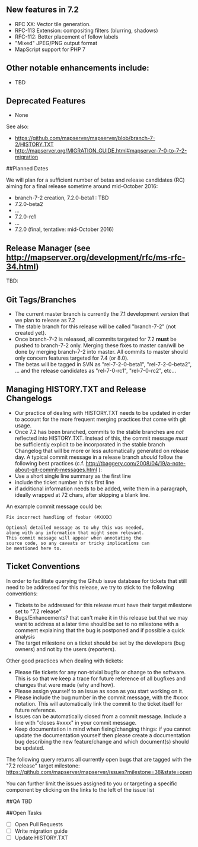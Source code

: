 ## New features in 7.2
* RFC XX: Vector tile generation.
* RFC-113 Extension: compositing filters (blurring, shadows)
* RFC-112: Better placement of follow labels
* "Mixed" JPEG/PNG output format
* MapScript support for PHP 7

## Other notable enhancements include:
* TBD

## Deprecated Features
* None

See also:
* https://github.com/mapserver/mapserver/blob/branch-7-2/HISTORY.TXT
* http://mapserver.org/MIGRATION_GUIDE.html#mapserver-7-0-to-7-2-migration
                                                                   
##Planned Dates

We will plan for a sufficient number of betas and release candidates (RC) aiming for a final release sometime around mid-October 2016:

* branch-7-2 creation, 7.2.0-beta1 : TBD
* 7.2.0-beta2
* ...
* 7.2.0-rc1
* ...
* 7.2.0 (final, tentative: mid-October 2016)

## Release Manager (see http://mapserver.org/development/rfc/ms-rfc-34.html) 
TBD: 
                                                          
## Git Tags/Branches

* The current master branch is currently the 7.1 development version that we plan to release as 7.2
* The stable branch for this release will be called "branch-7-2" (not created yet).
* Once branch-7-2 is released, all commits targeted for 7.2 **must** be pushed to branch-7-2 only. Merging
these fixes to master can/will be done by merging branch-7-2 into master. All commits to master should only concern features targeted for 7.4 (or 8.0).
* The betas will be tagged in SVN as "rel-7-2-0-beta1", "rel-7-2-0-beta2", ... and the release candidates as "rel-7-0-rc1", "rel-7-0-rc2", etc...

## Managing HISTORY.TXT and Release Changelogs

* Our practice of dealing with HISTORY.TXT needs to be updated in order to account for the more frequent merging practices that come with git usage.
* Once 7.2 has been branched, commits to the stable branches are *not* reflected into HISTORY.TXT. Instead of this, the commit message *must* be sufficiently explicit to be incorporated in the stable branch Changelog that will be more or less automatically generated on release day. A typical commit message in a release branch *should* follow the following best practices (c.f. http://tbaggery.com/2008/04/19/a-note-about-git-commit-messages.html ):
 * Use a short single line summary as the first line
 * include the ticket number in this first line
 * if additional information needs to be added, write them in a paragraph, ideally wrapped at 72 chars, after skipping a blank line.

An example commit message could be:
```
Fix incorrect handling of foobar (#XXXX)

Optional detailed message as to why this was needed,
along with any information that might seem relevant.
This commit message will appear when annotating the
source code, so any caveats or tricky implications can
be mentioned here to.
```
 
## Ticket Conventions
In order to facilitate querying the Gihub issue database for tickets that still need to be addressed for this release, we try to stick to the following conventions:

* Tickets to be addressed for this release must have their target milestone set to "7.2 release" 
* Bugs/Enhancements? that can't make it in this release but that we may want to address at a later time should be set to no milestone with a comment explaining that the bug is postponed and if possible a quick analysis
* The target milestone on a ticket should be set by the developers (bug owners) and not by the users (reporters).

Other good practices when dealing with tickets:

* Please file tickets for any non-trivial bugfix or change to the software. This is so that we keep a trace for future reference of all bugfixes and changes that were made (why and how).
* Please assign yourself to an issue as soon as you start working on it.
* Please include the bug number in the commit message, with the #xxxx notation. This will automatically link the commit to the ticket itself for future reference.
* Issues can be automatically closed from a commit message. Include a line with "closes #xxxx" in your commit message.
* Keep documentation in mind when fixing/changing things: if you cannot update the documentation yourself then please create a documentation bug describing the new feature/change and which document(s) should be updated.                                                                            

The following query returns all currently open bugs that are tagged with the "7.2 release" target milestone:
https://github.com/mapserver/mapserver/issues?milestone=38&state=open

You can further limit the issues assigned to you or targeting a specific component by clicking on the links to the left of the issue list
                                                                          
##QA
TBD

##Open Tasks

- [ ] Open Pull Requests
- [ ] Write migration guide
- [ ] Update HISTORY.TXT